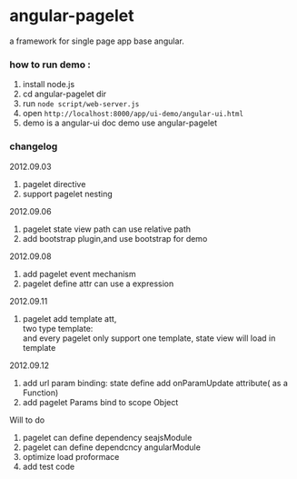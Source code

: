 angular-pagelet
===============

a framework  for single page app base angular.

### how to run demo :

1. install node.js
2. cd angular-pagelet dir
3. run <code>node script/web-server.js</code>
4. open <code>http://localhost:8000/app/ui-demo/angular-ui.html</code>
5. demo is a angular-ui doc demo use angular-pagelet

### changelog
2012.09.03  

1. pagelet directive
2. support pagelet nesting

2012.09.06   

1. pagelet state view path can use relative path
2. add bootstrap plugin,and use bootstrap for demo

2012.09.08   

1. add pagelet event mechanism 
2. pagelet define attr can use a expression 

2012.09.11  

1. pagelet add template att,   
   two type template:<div class="pagelet-template"></div> and <pagelet-template></pagelet-template>
   every pagelet only support one template, state view will load in template

2012.09.12
1. add url param binding: state define add onParamUpdate attribute( as a Function)
2. add pagelet Params bind to scope Object 

Will to do
1. pagelet can define dependency seajsModule
2. pagelet can define dependcncy angularModule
3. optimize load proformace
4. add test code